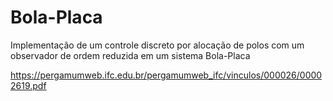# Bola-Placa
Implementação de um controle discreto por alocação de polos com um observador de ordem reduzida em um sistema Bola-Placa


https://pergamumweb.ifc.edu.br/pergamumweb_ifc/vinculos/000026/00002619.pdf
